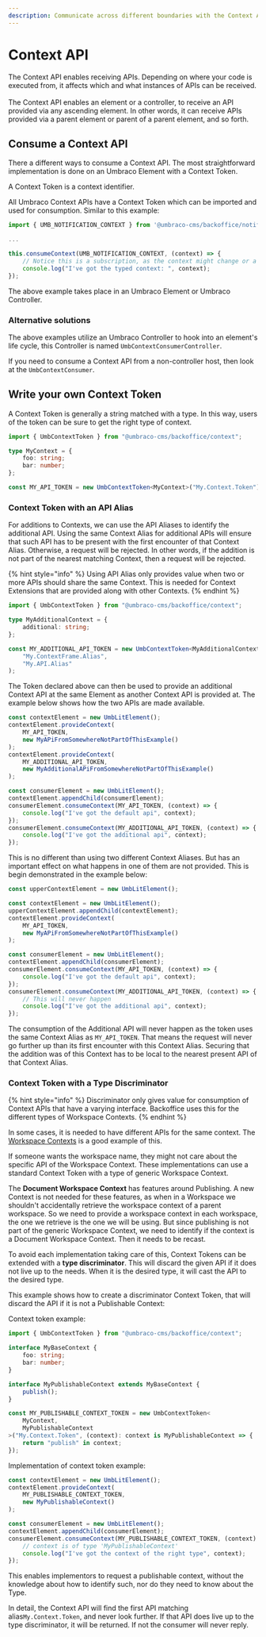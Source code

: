 ```yaml
---
description: Communicate across different boundaries with the Context API
---
```


# Context API

The Context API enables receiving APIs. Depending on where your code is executed from, it affects which and what instances of APIs can be received.\
\
The Context API enables an element or a controller, to receive an API provided via any ascending element. In other words, it can receive APIs provided via a parent element or parent of a parent element, and so forth.

## Consume a Context API

There a different ways to consume a Context API. The most straightforward implementation is done on an Umbraco Element with a Context Token.

A Context Token is a context identifier.

All Umbraco Context APIs have a Context Token which can be imported and used for consumption. Similar to this example:

```typescript
import { UMB_NOTIFICATION_CONTEXT } from '@umbraco-cms/backoffice/notification';

...

this.consumeContext(UMB_NOTIFICATION_CONTEXT, (context) => {
	// Notice this is a subscription, as the context might change or a new one appears.
	console.log("I've got the typed context: ", context);
});
```

The above example takes place in an Umbraco Element or Umbraco Controller.

### Alternative solutions

The above examples utilize an Umbraco Controller to hook into an element's life cycle, this Controller is named `UmbContextConsumerController`.

If you need to consume a Context API from a non-controller host, then look at the `UmbContextConsumer`.

## **Write your own Context Token**

A Context Token is generally a string matched with a type. In this way, users of the token can be sure to get the right type of context.

```ts
import { UmbContextToken } from "@umbraco-cms/backoffice/context";

type MyContext = {
    foo: string;
    bar: number;
};

const MY_API_TOKEN = new UmbContextToken<MyContext>("My.Context.Token");
```

### **Context Token with an API Alias**

For additions to Contexts, we can use the API Aliases to identify the additional API. Using the same Context Alias for additional APIs will ensure that such API has to be present with the first encounter of that Context Alias. Otherwise, a request will be rejected.
In other words, if the addition is not part of the nearest matching Context, then a request will be rejected.

{% hint style="info" %}
Using API Alias only provides value when two or more APIs should share the same Context.
This is needed for Context Extensions that are provided along with other Contexts.
{% endhint %}

```ts
import { UmbContextToken } from "@umbraco-cms/backoffice/context";

type MyAdditionalContext = {
    additional: string;
};

const MY_ADDITIONAL_API_TOKEN = new UmbContextToken<MyAdditionalContext>(
    "My.ContextFrame.Alias",
    "My.API.Alias"
);
```

The Token declared above can then be used to provide an additional Context API at the same Element as another Context API is provided at.
The example below shows how the two APIs are made available.

```ts
const contextElement = new UmbLitElement();
contextElement.provideContext(
    MY_API_TOKEN,
    new MyAPiFromSomewhereNotPartOfThisExample()
);
contextElement.provideContext(
    MY_ADDITIONAL_API_TOKEN,
    new MyAdditionalAPiFromSomewhereNotPartOfThisExample()
);

const consumerElement = new UmbLitElement();
contextElement.appendChild(consumerElement);
consumerElement.consumeContext(MY_API_TOKEN, (context) => {
    console.log("I've got the default api", context);
});
consumerElement.consumeContext(MY_ADDITIONAL_API_TOKEN, (context) => {
    console.log("I've got the additional api", context);
});
```

This is no different than using two different Context Aliases. But has an important effect on what happens in one of them are not provided. This is begin demonstrated in the example below:

```ts
const upperContextElement = new UmbLitElement();

const contextElement = new UmbLitElement();
upperContextElement.appendChild(contextElement);
contextElement.provideContext(
    MY_API_TOKEN,
    new MyAPiFromSomewhereNotPartOfThisExample()
);

const consumerElement = new UmbLitElement();
contextElement.appendChild(consumerElement);
consumerElement.consumeContext(MY_API_TOKEN, (context) => {
    console.log("I've got the default api", context);
});
consumerElement.consumeContext(MY_ADDITIONAL_API_TOKEN, (context) => {
    // This will never happen
    console.log("I've got the additional api", context);
});
```

The consumption of the Additional API will never happen as the token uses the same Context Alias as `MY_API_TOKEN`. That means the request will never go further up than its first encounter with this Context Alias. Securing that the addition was of this Context has to be local to the nearest present API of that Context Alias.

### **Context Token with a Type Discriminator**

{% hint style="info" %}
Discriminator only gives value for consumption of Context APIs that have a varying interface.
Backoffice uses this for the different types of Workspace Contexts.
{% endhint %}

In some cases, it is needed to have different APIs for the same context. The [Workspace Contexts](../extension-types/workspaces/workspace-context.md) is a good example of this.

If someone wants the workspace name, they might not care about the specific API of the Workspace Context. These implementations can use a standard Context Token with a type of generic Workspace Context.

The **Document Workspace Context** has features around Publishing. A new Context is not needed for these features, as when in a Workspace we shouldn't accidentally retrieve the workspace context of a parent workspace. So we need to provide a workspace context in each workspace, the one we retrieve is the one we will be using. But since publishing is not part of the generic Workspace Context, we need to identify if the context is a Document Workspace Context. Then it needs to be recast.

To avoid each implementation taking care of this, Context Tokens can be extended with a **type discriminator**. This will discard the given API if it does not live up to the needs. When it is the desired type, it will cast the API to the desired type.

This example shows how to create a discriminator Context Token, that will discard the API if it is not a Publishable Context:

Context token example:

```ts
import { UmbContextToken } from "@umbraco-cms/backoffice/context";

interface MyBaseContext {
    foo: string;
    bar: number;
}

interface MyPublishableContext extends MyBaseContext {
    publish();
}

const MY_PUBLISHABLE_CONTEXT_TOKEN = new UmbContextToken<
    MyContext,
    MyPublishableContext
>("My.Context.Token", (context): context is MyPublishableContext => {
    return "publish" in context;
});
```

Implementation of context token example:

```ts
const contextElement = new UmbLitElement();
contextElement.provideContext(
    MY_PUBLISHABLE_CONTEXT_TOKEN,
    new MyPublishableContext()
);

const consumerElement = new UmbLitElement();
contextElement.appendChild(consumerElement);
consumerElement.consumeContext(MY_PUBLISHABLE_CONTEXT_TOKEN, (context) => {
    // context is of type 'MyPublishableContext'
    console.log("I've got the context of the right type", context);
});
```

This enables implementors to request a publishable context, without the knowledge about how to identify such, nor do they need to know about the Type.

In detail, the Context API will find the first API matching alias`My.Context.Token`, and never look further. If that API does live up to the type discriminator, it will be returned. If not the consumer will never reply.
